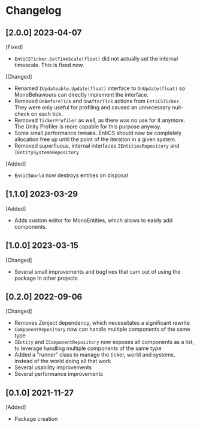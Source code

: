 # Changelog

## [2.0.0] 2023-04-07
[Fixed]
- `EntiCSTicker.SetTimeScale(float)` did not actually set the internal timescale. This is fixed now.

[Changed]
- Renamed `IUpdateable.Update(float)` interface to `OnUpdate(float)` so MonoBehaviours can directly implement the interface.
- Removed `OnBeforeTick` and `OnAfterTick` actions from `EntiCSTicker`. They were only useful for profiling and caused an unnecessary null-check on each tick.
- Removed `TickerProfiler` as well, as there was no use for it anymore. The Unity Profiler is more capable for this purpose anyway.
- Some small performance tweaks. EntiCS should now be completely allocation free up until the point of the iteration in a given system.
- Removed superfluous, internal interfaces `IEntitiesRepository` and `IEntitySystemsRepository`

[Added]
- `EntiCSWorld` now destroys entities on disposal

## [1.1.0] 2023-03-29
[Added]
- Adds custom editor for MonoEntities, which allows to easily add components.

## [1.0.0] 2023-03-15
[Changed]
- Several small improvements and bugfixes that cam out of using the package in other projects

## [0.2.0] 2022-09-06
[Changed]
- Removes Zenject dependency, which necessitates a significant rewrite
- `ComponentRepository` now can handle multiple components of the same type
- `IEntity` and `IComponentRepository` now exposes all components as a list, to leverage handling multiple components of the same type
- Added a "runner" class to manage the ticker, world and systems, instead of the world doing all that work
- Several usability improvements
- Several performance improvements

## [0.1.0] 2021-11-27
[Added]
- Package creation
